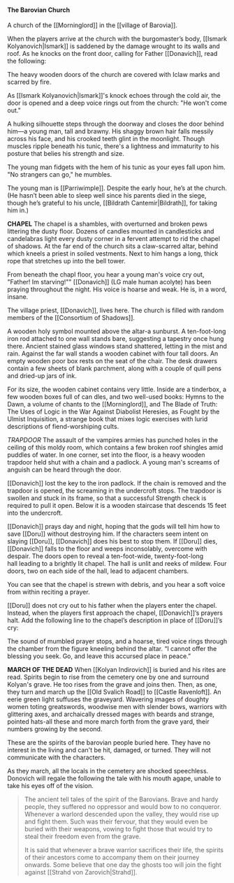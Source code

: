 #### The Barovian Church 

A church of the [[Morninglord]] in the [[village of Barovia]]. 

When the players arrive at the church with the burgomaster’s body, [[Ismark Kolyanovich|Ismark]] is saddened by the damage wrought to its walls and roof. As he knocks on the front door, calling for Father [[Donavich]], read the following: 

The heavy wooden doors of the church are covered with Iclaw marks and scarred by fire.

As [[Ismark Kolyanovich|Ismark]]'s knock echoes through the cold air, the door is opened and a deep voice rings out from the church: "He won't come out." 

A hulking silhouette steps through the doorway and closes the door behind him—a young man, tall and brawny. His shaggy brown hair falls messily across his face, and his crooked teeth glint in the moonlight. Though muscles ripple beneath his tunic, there's a lightness and immaturity to his posture that belies his strength and size. 

The young man fidgets with the hem of his tunic as your eyes fall upon him. "No strangers can go," he mumbles. 

The young man is [[Parriwimple]]. Despite the early hour, he’s at the church. (He hasn’t been able to sleep well since his parents died in the siege, though he’s grateful to his uncle, [[Bildrath Cantemir|Bildrath]], for taking him in.) 

**CHAPEL**
The chapel is a shambles, with overturned and broken pews littering the dusty floor. Dozens of candles mounted in candlesticks and candelabras light every dusty corner in a fervent attempt to rid the chapel of shadows. At the far end of the church sits a claw-scarred altar, behind which kneels a priest in soiled vestments. Next to him hangs a long, thick rope that stretches up
into the bell tower. 

From beneath the chapI floor, you hear a young man's voice cry out, "Father! Im starving!"" [[Donavich]] (LG male human acolyte) has been praying throughout the night. His voice is hoarse and weak. He is, in a word, insane. 

The village priest, [[Donavich]], lives here. The church is filled with random members of the [[Consortium of Shadows]].

A wooden holy symbol mounted above the altar-a sunburst. A ten-foot-long iron rod attached to one wall stands bare, suggesting a tapestry once hung there. Ancient stained glass windows stand shattered, letting in the mist and rain. Against the far wall stands a wooden cabinet with four tall doors. An empty wooden poor box rests on the seat of the chair. The desk drawers contain a few sheets of blank parchment, along with a couple of quill pens and dried-up jars of ink.

For its size, the wooden cabinet contains very little. Inside are a tinderbox, a few wooden boxes full of can dles, and two well-used books: Hymns to the Dawn, a volume of chants to the [[Morninglord]], and The Blade of Truth: The Uses of Logic in the War Against Diabolist Heresies, as Fought by the Ulmist Inquisition, a strange book that mixes logic exercises with lurid descriptions of fiend-worshiping cults.

*TRAPDOOR*
The assault of the vampires armies has punched holes in the ceiling of this moldy room, which contains a few broken roof shingles amid puddles of water. In one corner, set into the floor, is a heavy wooden trapdoor held shut with a chain and a padlock. A young man's screams of anguish can be heard through the door.

[[Donavich]] lost the key to the iron padlock. If the chain is removed and the trapdoor is opened, the screaming in the undercroft stops. The trapdoor is swollen and stuck in its frame, so that a successful Strength check is required to pull it open. Below it is a wooden staircase that descends 15 feet into the undercroft.

[[Donavich]] prays day and night, hoping that the gods will tell him how to save [[Doru]] without destroying him. If the characters seem intent on slaying [[Doru]], [[Donavich]] does his best to stop them. If [[Doru]] dies, [[Donavich]] falls to the floor and weeps inconsolably, overcome with despair.
The doors open to reveal a ten-foot-wide, twenty-foot-long hall leading to a brightly lit chapel. The hall is unlit and reeks of mildew. Four doors, two on each side of the hall, lead to adjacent chambers. 

You can see that the chapel is strewn with debris, and you hear a soft voice from within reciting a prayer. 

[[Doru]] does not cry out to his father when the players enter the chapel. Instead, when the players first approach the chapel, [[Donavich]]’s prayers halt. Add the following line to the chapel’s description in place of [[Doru]]’s cry: 

The sound of mumbled prayer stops, and a hoarse, tired voice rings through the chamber from the figure kneeling behind the altar. “I cannot offer the blessing you seek. Go, and leave this accursed place in peace.” 

**MARCH OF THE DEAD**
When [[Kolyan Indirovich]] is buried and his rites are read. Spirits begin to rise from the cemetery one by one and surround Kolyan's grave. He too rises from the grave and joins then. Then, as one, they turn and march up the [[Old Svalich Road]] to [[Castle Ravenloft]]. An eerie green light suffuses the graveyard. Wavering images of doughty women toting greatswords, woodwise men with slender bows, warriors with glittering axes, and archaically dressed mages with beards and strange, pointed hats-all these and more march forth from the grave yard, their numbers growing by the second.

These are the spirits of the barovian people buried here. They have no interest in the living and can't be hit, damaged, or turned. They will not communicate with the characters.

As they march, all the locals in the cemetery are shocked speechless. Donovich will regale the following the tale with his mouth agape, unable to take his eyes off of the vision.

> The ancient tell tales of the spirit of the Barovians. Brave and hardy people, they suffered no oppressor and would bow to no conqueror. Whenever a warlord descended upon the valley, they would rise up and fight them. Such was their fervour, that they would even be buried with their weapons, vowing to fight those that would try to steal their freedom even from the grave.
> 
> It is said that whenever a brave warrior sacrifices their life, the spirits of their ancestors come to accompany them on their journey onwards. Some believe that one day the ghosts too will join the fight against [[Strahd von Zarovich|Strahd]]. 
